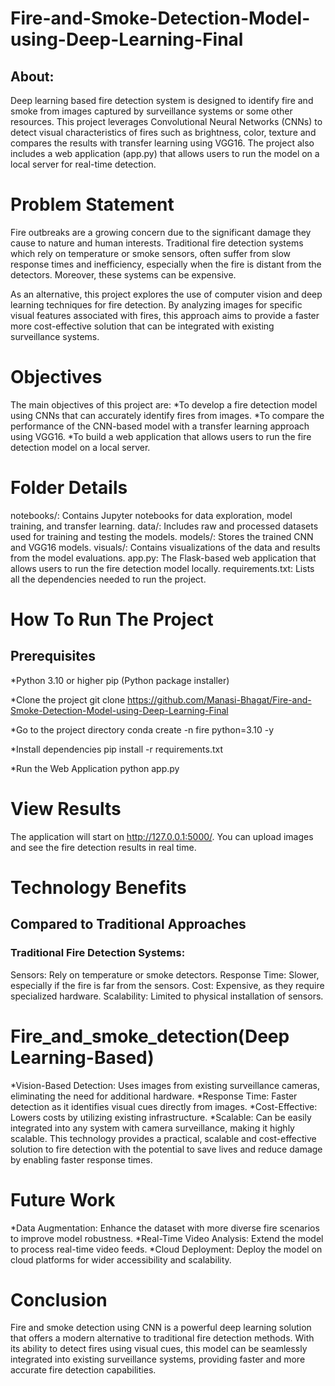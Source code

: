 # Fire-and-Smoke-Detection-Model-using-Deep-Learning-Final
## About:
Deep learning based fire detection system is designed to identify fire and smoke from images captured by surveillance systems or some other resources. This project leverages Convolutional Neural Networks (CNNs) to detect visual characteristics of fires such as brightness, color, texture and compares the results with transfer learning using VGG16.  The project also includes a web application (app.py) that allows users to run the model on a local server for real-time detection.

# Problem Statement
Fire outbreaks are a growing concern due to the significant damage they cause to nature and human interests. Traditional fire detection systems which rely on temperature or smoke sensors, often suffer from slow response times and inefficiency, especially when the fire is distant from the detectors. Moreover, these systems can be expensive.

As an alternative, this project explores the use of computer vision and deep learning techniques for fire detection. By analyzing images for specific visual features associated with fires, this approach aims to provide a faster more cost-effective solution that can be integrated with existing surveillance systems.

# Objectives
The main objectives of this project are:
*To develop a fire detection model using CNNs that can accurately identify fires from images.
*To compare the performance of the CNN-based model with a transfer learning approach using VGG16.
*To build a web application that allows users to run the fire detection model on a local server.

# Folder Details
notebooks/: Contains Jupyter notebooks for data exploration, model training, and transfer learning.
data/: Includes raw and processed datasets used for training and testing the models.
models/: Stores the trained CNN and VGG16 models.
visuals/: Contains visualizations of the data and results from the model evaluations.
app.py: The Flask-based web application that allows users to run the fire detection model locally.
requirements.txt: Lists all the dependencies needed to run the project.

# How To Run The Project

## Prerequisites
*Python 3.10 or higher
pip (Python package installer)

*Clone the project
git clone https://github.com/Manasi-Bhagat/Fire-and-Smoke-Detection-Model-using-Deep-Learning-Final

*Go to the project directory
conda create -n fire python=3.10 -y

*Install dependencies
 pip install -r requirements.txt
 
*Run the Web Application
 python app.py

# View Results
The application will start on http://127.0.0.1:5000/. You can upload images and see the fire detection results in real time.

# Technology Benefits
## Compared to Traditional Approaches
### Traditional Fire Detection Systems:
Sensors: Rely on temperature or smoke detectors.
Response Time: Slower, especially if the fire is far from the sensors.
Cost: Expensive, as they require specialized hardware.
Scalability: Limited to physical installation of sensors.

# Fire_and_smoke_detection(Deep Learning-Based)
*Vision-Based Detection: Uses images from existing surveillance cameras, eliminating the need for additional hardware.
*Response Time: Faster detection as it identifies visual cues directly from images.
*Cost-Effective: Lowers costs by utilizing existing infrastructure.
*Scalable: Can be easily integrated into any system with camera surveillance, making it highly scalable.
This technology provides a practical, scalable and cost-effective solution to fire detection with the potential to save lives and reduce damage by enabling faster response times.

# Future Work
*Data Augmentation: Enhance the dataset with more diverse fire scenarios to improve model robustness.
*Real-Time Video Analysis: Extend the model to process real-time video feeds.
*Cloud Deployment: Deploy the model on cloud platforms for wider accessibility and scalability.

# Conclusion
Fire and smoke detection using CNN is a powerful deep learning solution that offers a modern alternative to traditional fire detection methods. With its ability to detect fires using visual cues, this model can be seamlessly integrated into existing surveillance systems, providing faster and more accurate fire detection capabilities.





